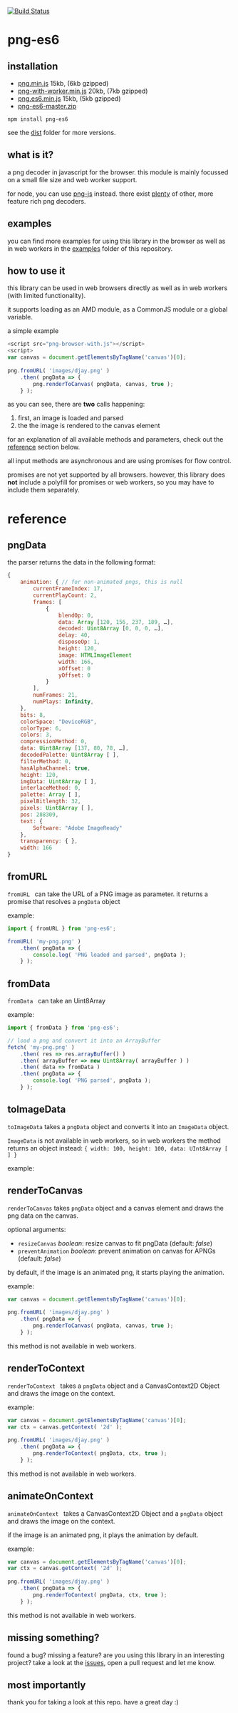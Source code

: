 [![Build Status](https://travis-ci.org/snorpey/png-es6.svg?branch=master)](https://travis-ci.org/snorpey/png-es6)

png-es6
===

installation
---

* [png.min.js](https://raw.githubusercontent.com/snorpey/png-es6/master/dist/png.min.js) 15kb, (6kb gzipped)
* [png-with-worker.min.js](https://raw.githubusercontent.com/snorpey/png-es6/master/dist/png-with-worker.min.js) 20kb, (7kb gzipped)
* [png.es6.min.js](https://raw.githubusercontent.com/snorpey/png-es6/master/dist/png.es6.min.js) 15kb, (5kb gzipped)
* [png-es6-master.zip](https://github.com/snorpey/png-es6/archive/master.zip)

`npm install png-es6`

see the [dist](dist) folder for more versions.

what is it?
---

a png decoder in javascript for the browser. this module is mainly focussed on a small file size and web worker support.

for node, you can use [png-js](https://www.npmjs.com/package/png-js) instead. there exist [plenty](https://www.npmjs.com/search?q=png+decode) of other, more feature rich png decoders.

examples
---
you can find more examples for using this library in the browser as well as in web workers in the [examples](examples) folder of this repository.

how to use it
---

this library can be used in web browsers directly as well as in web workers (with limited functionality).

it supports loading as an AMD module, as a CommonJS module or a global variable.

a simple example

```javascript
<script src="png-browser-with.js"></script>
<script>
var canvas = document.getElementsByTagName('canvas')[0];
	
png.fromURL( 'images/djay.png' )
	.then( pngData => {
		png.renderToCanvas( pngData, canvas, true );
	} );
```

as you can see, there are __two__ calls happening:

1. first, an image is loaded and parsed
2. the the image is rendered to the canvas element

for an explanation of all available methods and parameters, check out the [reference](#reference) section below.

all input methods are asynchronous and are using promises for flow control.

promises are not yet supported by all browsers. however, this library does __not__ include a polyfill for promises or web workers, so you may have to include them separately.

reference
===

pngData
---

the parser returns the data in the following format:

```javascript
{
	animation: { // for non-animated pngs, this is null
		currentFrameIndex: 17,
		currentPlayCount: 2,
		frames: [
			{
				blendOp: 0,
				data: Array [120, 156, 237, 189, …],
				decoded: Uint8Array [0, 0, 0, …],
				delay: 40,
				disposeOp: 1,
				height: 120,
				image: HTMLImageElement
				width: 166,
				xOffset: 0
				yOffset: 0
			}
		],
		numFrames: 21,
		numPlays: Infinity,
	},
	bits: 8,
	colorSpace: "DeviceRGB",
	colorType: 6,
	colors: 3,
	compressionMethod: 0,
	data: Uint8Array [137, 80, 78, …],
	decodedPalette: Uint8Array [ ],
	filterMethod: 0,
	hasAlphaChannel: true,
	height: 120,
	imgData: Uint8Array [ ],
	interlaceMethod: 0,
	palette: Array [ ],
	pixelBitlength: 32,
	pixels: Uint8Array [ ],
	pos: 288309,
	text: {
		Software: "Adobe ImageReady"
	},
	transparency: { },
	width: 166
}
```

fromURL
---

``fromURL `` can take the URL of a PNG image as parameter. it returns a promise that resolves a `pngData` object

example:

```javascript
import { fromURL } from 'png-es6';

fromURL( 'my-png.png' )
	.then( pngData => {
		console.log( 'PNG loaded and parsed', pngData );
	} );

```

fromData
---

``fromData `` can take an Uint8Array

example:

```javascript
import { fromData } from 'png-es6';

// load a png and convert it into an ArrayBuffer
fetch( 'my-png.png' )
	.then( res => res.arrayBuffer() )
	.then( arrayBuffer => new Uint8Array( arrayBuffer ) )
	.then( data => fromData )
	.then( pngData => {
		console.log( 'PNG parsed', pngData );
	} );
```

toImageData
---

`toImageData` takes a `pngData` object and converts it into an `ImageData` object.

`ImageData` is not available in web workers, so in web workers the method returns an object instead: `{ width: 100, height: 100, data: UInt8Array [ ] }`

example:

renderToCanvas
---

`renderToCanvas` takes `pngData` object and a canvas element and draws the png data on the canvas.

optional arguments:

* `resizeCanvas` _boolean_: resize canvas to fit pngData (default: _false_)
* `preventAnimation` _boolean_: prevent animation on canvas for APNGs (default: _false_)

by default, if the image is an animated png, it starts playing the animation.

example:

```javascript
var canvas = document.getElementsByTagName('canvas')[0];
	
png.fromURL( 'images/djay.png' )
	.then( pngData => {
		png.renderToCanvas( pngData, canvas, true );
	} );
```

this method is not available in web workers.


renderToContext
---

`renderToContext ` takes a `pngData` object and a CanvasContext2D Object and draws the image on the context.

example:

```javascript
var canvas = document.getElementsByTagName('canvas')[0];
var ctx = canvas.getContext( '2d' );
	
png.fromURL( 'images/djay.png' )
	.then( pngData => {
		png.renderToContext( pngData, ctx, true );
	} );
```

this method is not available in web workers.

animateOnContext
---

`animateOnContext ` takes a CanvasContext2D Object and a `pngData` object and draws the image on the context.

if the image is an animated png, it plays the animation by default.

example:

```javascript
var canvas = document.getElementsByTagName('canvas')[0];
var ctx = canvas.getContext( '2d' );
	
png.fromURL( 'images/djay.png' )
	.then( pngData => {
		png.renderToContext( pngData, ctx, true );
	} );
```

this method is not available in web workers.

missing something?
---

found a bug? missing a feature? are you using this library in an interesting project? take a look at the [issues](../../issues), open a pull request and let me know.

most importantly
---
thank you for taking a look at this repo. have a great day :)